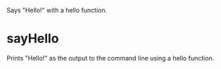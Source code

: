 Says "Hello!" with a hello function.

# sayHello 
Prints "Hello!" as the output to the command line using a hello function.

